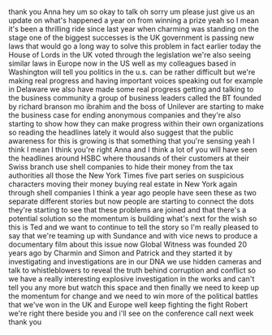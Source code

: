 
thank you Anna hey um so okay to talk oh
sorry um please just give us an update
on what&#39;s happened a year on from
winning a prize yeah so I mean it&#39;s been
a thrilling ride since last year when
charming was standing on the stage one
of the biggest successes is the UK
government is passing new laws that
would go a long way to solve this
problem in fact earlier today the House
of Lords in the UK voted through the
legislation we&#39;re also seeing similar
laws in Europe now in the US well as my
colleagues based in Washington will tell
you politics in the u.s. can be rather
difficult but we&#39;re making real progress
and having important voices speaking out
for example in Delaware we also have
made some real progress getting and
talking to the business community a
group of business leaders called the BT
founded by richard branson mo ibrahim
and the boss of Unilever are starting to
make the business case for ending
anonymous companies and they&#39;re also
starting to show how they can make
progress within their own organizations
so reading the headlines lately it would
also suggest that the public awareness
for this is growing is that something
that you&#39;re sensing yeah I think I mean
I think you&#39;re right Anna and I think a
lot of you will have seen the headlines
around HSBC where thousands of their
customers at their Swiss branch use
shell companies to hide their money from
the tax authorities all those the New
York Times five part series on
suspicious characters moving their money
buying real estate in New York again
through shell companies I think a year
ago people have seen these as two
separate different stories but now
people are starting to connect the dots
they&#39;re starting to see that these
problems are joined and that there&#39;s a
potential solution so the momentum is
building what&#39;s next for the wish
so this is Ted and we want to continue
to tell the story so I&#39;m really pleased
to say that we&#39;re teaming up with
Sundance and with vice news to produce a
documentary film about this issue now
Global Witness was founded 20 years ago
by Charmin and Simon and Patrick and
they started it by investigating and
investigations are in our DNA we use
hidden cameras and talk to
whistleblowers to reveal the truth
behind corruption and conflict so we
have a really interesting explosive
investigation in the works and can&#39;t
tell you any more but watch this space
and then finally we need to keep up the
momentum for change and we need to win
more of the political battles that we&#39;ve
won in the UK and Europe well keep
fighting the fight Robert we&#39;re right
there beside you and i&#39;ll see on the
conference call next week thank you
